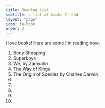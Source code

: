 ```yaml
---
title: Reading List
subtitle: a list of books I read
layout: "page"
icon: fa-book
order: 3
---
```


I love books! Here are some I'm reading now:

1. Body Shopping
2. Superboys
3. We, by Zamyatin
4. The Way of Kings
5. The Origin of Species by Charles Darwin
6. 
7.
8.
9.
10.
